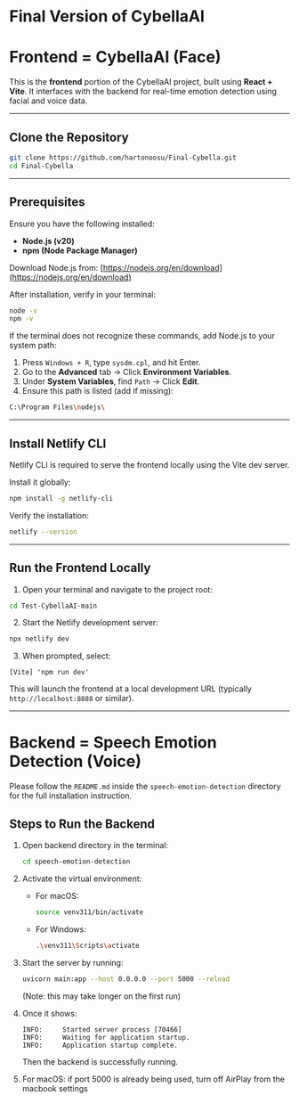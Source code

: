 # Final Version of CybellaAI

# Frontend = CybellaAI  (Face)

This is the **frontend** portion of the CybellaAI project, built using **React + Vite**. It interfaces with the backend for real-time emotion detection using facial and voice data.

---

## Clone the Repository

```bash
git clone https://github.com/hartonoosu/Final-Cybella.git
cd Final-Cybella
```

---

## Prerequisites

Ensure you have the following installed:

* **Node.js (v20)**
* **npm (Node Package Manager)**

Download Node.js from: [https://nodejs.org/en/download](https://nodejs.org/en/download)

After installation, verify in your terminal:

```bash
node -v
npm -v
```

If the terminal does not recognize these commands, add Node.js to your system path:

1. Press `Windows + R`, type `sysdm.cpl`, and hit Enter.
2. Go to the **Advanced** tab → Click **Environment Variables**.
3. Under **System Variables**, find `Path` → Click **Edit**.
4. Ensure this path is listed (add if missing):

```bash
C:\Program Files\nodejs\
```

---

## Install Netlify CLI

Netlify CLI is required to serve the frontend locally using the Vite dev server.

Install it globally:

```bash
npm install -g netlify-cli
```

Verify the installation:

```bash
netlify --version
```

---

## Run the Frontend Locally

1. Open your terminal and navigate to the project root:

```bash
cd Test-CybellaAI-main
```

2. Start the Netlify development server:

```bash
npx netlify dev
```

3. When prompted, select:

```
[Vite] 'npm run dev'
```

This will launch the frontend at a local development URL (typically `http://localhost:8888` or similar).

---

# Backend = Speech Emotion Detection (Voice)

Please follow the `README.md` inside the `speech-emotion-detection` directory for the full installation instruction.

## Steps to Run the Backend

1. Open backend directory in the terminal:

    ```bash
    cd speech-emotion-detection
    ```

2. Activate the virtual environment:

    - For macOS:
        ```bash
        source venv311/bin/activate
        ```
    - For Windows:
        ```bash
        .\venv311\Scripts\activate
        ```

3. Start the server by running:

    ```bash
    uvicorn main:app --host 0.0.0.0 --port 5000 --reload
    ```

    (Note: this may take longer on the first run)

4. Once it shows:

    ```
    INFO:     Started server process [70466]
    INFO:     Waiting for application startup.
    INFO:     Application startup complete.
    ```

    Then the backend is successfully running.

5. For macOS: if port 5000 is already being used, turn off AirPlay from the macbook settings

